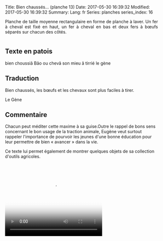 Title: Bien chaussés… (planche 13)
Date: 2017-05-30 16:39:32
Modified: 2017-05-30 16:39:32
Summary: 
Lang: fr
Series: planches
series_index: 16

<p style="text-align:justify;">Planche de taille moyenne rectangulaire
en forme de planche à laver. Un fer à cheval est fixé en haut, un fer
à cheval en bas et deux fers à bœufs séparés sur chacun des côtés.</p>

<div style="display: table; clear: both;"></div>

<figure class="image-block" style="float: right;">
  <img alt="" src="{static}/images/planche_13.png">
  <figcaption style="max-width: 273px"></figcaption>
</figure>

## Texte en patois

bien choussiâ Bâo ou chevâ son mieu â tirrié le gène


## Traduction

Bien chaussés, les bœufs et les chevaux sont plus faciles à tirer.

Le Gène

## Commentaire

Chacun peut méditer cette maxime à sa guise.Outre le rappel de bons
sens concernant le bon usage de la traction animale, Eugène veut
surtout rappeler l'importance de pourvoir les jeunes d'une bonne
éducation pour leur permettre de bien « avancer » dans la vie.

Ce texte lui permet également de montrer quelques objets de sa
collection d'outils agricoles.

<video width="320" height="240" controls
  poster="{static}/images/thumbnails/video_13.jpg">
  <source src="https://d1njpgd0ygatdn.cloudfront.net/video_13.mp4" type="video/mp4">
</video>
